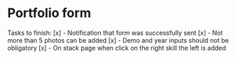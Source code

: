 # Portfolio form

Tasks to finish:
[x] - Notification that form was successfully sent
[x] - Not more than 5 photos can be added
[x] - Demo and year inputs should not be obligatory
[x] - On stack page when click on the right skill the left is added

